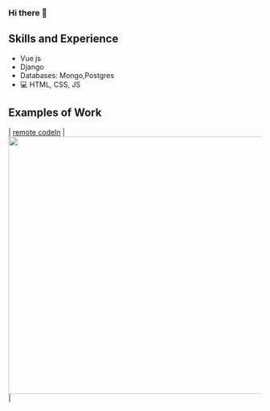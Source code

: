 ### Hi there 👋

<!--
**robertruhiu/robertruhiu** is a ✨ _special_ ✨ repository because its `README.md` (this file) appears on your GitHub profile.
-->
## Skills and Experience
* Vue js
* Django
* Databases: Mongo,Postgres
* 💻 HTML, CSS, JS

## Examples of Work
| [remote codeln](https://remotestaging.herokuapp.com/) | <img src="https://res.cloudinary.com/dwtvwjhn3/image/upload/v1603825769/pesonal/kanban_yguoo0.png" width="512" > |


